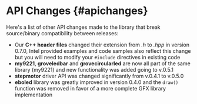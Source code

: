 API Changes                       {#apichanges}
===============

Here's a list of other API changes made to the library that break source/binary
compatibility between releases:

 * Our **C++ header files** changed their extension from *.h* to *.hpp* in
 version 0.7.0, Intel provided examples and code samples also reflect this
 change but you will need to modify your `#include` directives in existing code
 * **my9221**, **groveledbar** and **grovecircularled** are now all part of the
 same library (my9221) and new functionality was added going to v.0.5.1
 * **stepmotor** driver API was changed significantly from v.0.4.1 to v.0.5.0
 * **eboled** library was greatly improved in version 0.4.0 and the `draw()`
 function was removed in favor of a more complete GFX library implementation
 